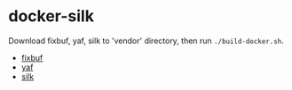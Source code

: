 # docker-silk

Download fixbuf, yaf, silk to 'vendor' directory, then run `./build-docker.sh`.

- [fixbuf](http://tools.netsa.cert.org/fixbuf/download.html)
- [yaf](http://tools.netsa.cert.org/yaf/download.html)
- [silk](http://tools.netsa.cert.org/silk/download.html)
